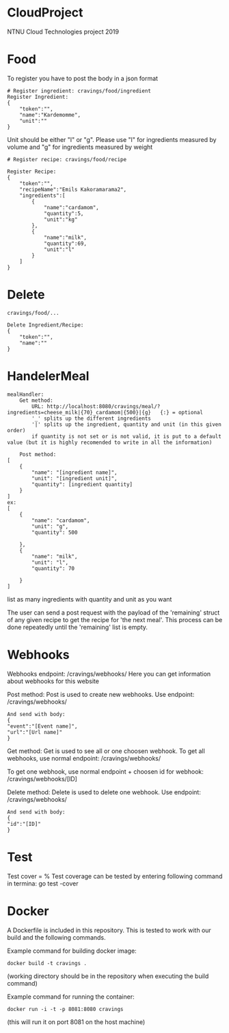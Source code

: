 # CloudProject
NTNU Cloud Technologies project 2019

# Food 
To register you have to post the body in a json format 

	# Register ingredient: cravings/food/ingredient
	Register Ingredient: 
	{
		"token":"",
		"name":"Kardemomme",
		"unit":""
	}

Unit should be either "l" or "g". Please use "l" for ingredients measured by volume and "g" for ingredients measured by weight


	# Register recipe: cravings/food/recipe
	
	Register Recipe:
	{
		"token":"",
		"recipeName":"Emils Kakoramarama2",
		"ingredients":[
			{
				"name":"cardamom",
				"quantity":5,
				"unit":"kg"
			},
			{
				"name":"milk",
				"quantity":69,
				"unit":"l"
			}
		]
	}

# Delete
	cravings/food/... 

	Delete Ingredient/Recipe: 
	{
		"token":"",
		"name":""
	}

# HandelerMeal
	mealHandler:
		Get method:
			URL: http://localhost:8080/cravings/meal/?ingredients=cheese_milk|{70}_cardamom|{500}|{g}	{:} = optional
			'_' splits up the different ingredients
			'|' splits up the ingredient, quantity and unit (in this given order)
			if quantity is not set or is not valid, it is put to a default value (but it is highly recomended to write in all the information)

		Post method:
	[	
		{
			"name": "[ingredient name]",
			"unit": "[ingredient unit]",
			"quantity": [ingredient quantity]
		}
	]
	ex:
	[
		{
			"name": "cardamom",
			"unit": "g",
			"quantity": 500
			
		},
		{
			"name": "milk",
			"unit": "l",
			"quantity": 70
				
		}
	]
list as many ingredients with quantity and unit as you want

The user can send a post request with the payload of the 'remaining' struct of any given recipe to get the recipe for 'the next meal'. This process can be done repeatedly until the 'remaining' list is empty.

# Webhooks

Webhooks endpoint: /cravings/webhooks/
Here you can get information about webhooks for this website

Post method:
Post is used to create new webhooks.
Use endpoint:
/cravings/webhooks/

	And send with body:
	{
	"event":"[Event name]",
	"url":"[Url name]"
	}

Get method:
Get is used to see all or one choosen webhook.
To get all webhooks, use normal endpoint:
/cravings/webhooks/

To get one webhook, use normal endpoint + choosen id for webhook:
/cravings/webhooks/[ID]

Delete method:
Delete is used to delete one webhook.
Use endpoint:
/cravings/webhooks/

	And send with body:
	{
	"id":"[ID]"
	}

# Test
Test cover = %
Test coverage can be tested by entering following command in termina: go test -cover

# Docker
A Dockerfile is included in this repository. This is tested to work with our build and the following commands. 

Example command for building docker image: 

	docker build -t cravings .

(working directory should be in the repository when executing the build command)

Example command for running the container: 

	docker run -i -t -p 8081:8080 cravings

(this will run it on port 8081 on the host machine)